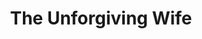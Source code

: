 ---
layout: book-summary
title: The Unforgiving Wife
image: the-unforgiving-wife.png
altText: the unforgiving wife
---